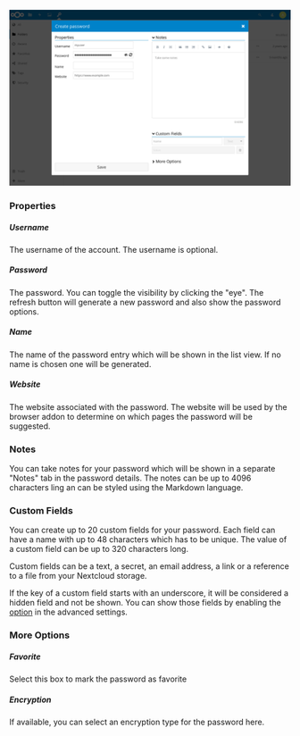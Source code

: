 ![The password creation dialog](../_files/password-create.png)

### Properties
##### Username
The username of the account. The username is optional.

##### Password
The password. You can toggle the visibility by clicking the "eye".
The refresh button will generate a new password and also show the password options.

##### Name
The name of the password entry which will be shown in the list view.
If no name is chosen one will be generated.

##### Website
The website associated with the password.
The website will be used by the browser addon to determine on which pages the password will be suggested.

### Notes
You can take notes for your password which will be shown in a separate "Notes" tab in the password details.
The notes can be up to 4096 characters ling an can be styled using the Markdown language.

### Custom Fields
You can create up to 20 custom fields for your password.
Each field can have a name with up to 48 characters which has to be unique.
The value of a custom field can be up to 320 characters long.

Custom fields can be a text, a secret, an email address, a link or a reference to a file from your Nextcloud storage.

If the key of a custom field starts with an underscore, it will be considered a hidden field and not be shown.
You can show those fields by enabling the [option](Settings#show-hidden-custom-fields-Advanced) in the advanced settings.


### More Options
##### Favorite
Select this box to mark the password as favorite

##### Encryption
If available, you can select an encryption type for the password here.